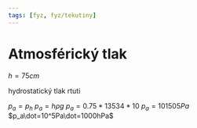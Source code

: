 ```yaml
---
tags: [fyz, fyz/tekutiny]
---
```

# Atmosférický tlak

$h=75cm$

hydrostatický tlak rtuti

$p_a=p_h$
$p_a=h\rho g$
$p_a=0.75*13534*10$
$p_a=101 505 Pa$
$p_a\dot=10^5Pa\dot=1000hPa$
